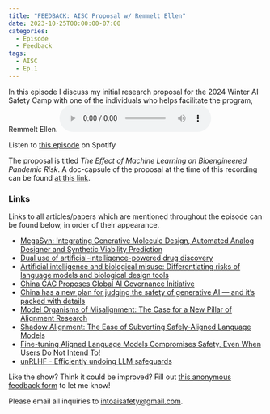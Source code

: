 ```yaml
---
title: "FEEDBACK: AISC Proposal w/ Remmelt Ellen"
date: 2023-10-25T00:00:00-07:00
categories:
  - Episode
  - Feedback
tags:
  - AISC
  - Ep.1
---
```


In this episode I discuss my initial research proposal for the 2024 Winter AI Safety Camp with one of the individuals who helps facilitate the program, Remmelt Ellen.
<audio controls>
<source src="https://into-ai-safety.github.io/assets/audio/into-ai-safety_ep.1.mp3" type="audio/mp3">
</audio>

Listen to <a href="https://podcasters.spotify.com/pod/show/into-ai-safety/episodes/Episode-1---AISC-Proposal-w-Remmelt-Ellen-e2b2ri3" target="_blank" rel="noreferrer noopener">this episode</a> on Spotify

The proposal is titled _The Effect of Machine Learning on Bioengineered Pandemic Risk_. A doc-capsule of the proposal at the time of this recording can be found <a href="https://docs.google.com/document/d/1bbFDNc_hzhzYqN6pn1jYvPhSRp2CyYez4UP0ly_mMRM/edit?usp=sharing" target="_blank" rel="noreferrer noopener">at this link</a>.

### Links
Links to all articles/papers which are mentioned throughout the episode can be found below, in order of their appearance.
- <a href="https://chemrxiv.org/engage/chemrxiv/article-details/61551803d1fc335b7cf8fd45" target="_blank" rel="noreferrer noopener">MegaSyn: Integrating Generative Molecule Design, Automated Analog Designer and Synthetic Viability Prediction</a>
- <a href="https://www.nature.com/articles/s42256-022-00465-9?fbclid=IwAR11_V1cd9SUxEvUfwrWMA7TUcroyYIY1nBDUL3KaS-8B4rG5MIqZCmjm0M" target="_blank" rel="noreferrer noopener">Dual use of artificial-intelligence-powered drug discovery</a>
- <a href="https://arxiv.org/abs/2306.13952" target="_blank" rel="noreferrer noopener">Artificial intelligence and biological misuse: Differentiating risks of language models and biological design tools</a>
- <a href="https://www.dataguidance.com/news/china-cac-proposes-global-ai-governance-initiative" target="_blank" rel="noreferrer noopener">China CAC Proposes Global AI Governance Initiative</a>
- <a href="https://www.technologyreview.com/2023/10/18/1081846/generative-ai-safety-censorship-china/" target="_blank" rel="noreferrer noopener">China has a new plan for judging the safety of generative AI — and it’s packed with details</a>
- <a href="https://www.alignmentforum.org/posts/ChDH335ckdvpxXaXX/model-organisms-of-misalignment-the-case-for-a-new-pillar-of-1" target="_blank" rel="noreferrer noopener">Model Organisms of Misalignment: The Case for a New Pillar of Alignment Research</a>
- <a href="https://arxiv.org/abs/2310.02949" target="_blank" rel="noreferrer noopener">Shadow Alignment: The Ease of Subverting Safely-Aligned Language Models</a>
- <a href="https://arxiv.org/abs/2310.03693" target="_blank" rel="noreferrer noopener">Fine-tuning Aligned Language Models Compromises Safety, Even When Users Do Not Intend To!</a>
- <a href="https://www.alignmentforum.org/posts/3eqHYxfWb5x4Qfz8C/unrlhf-efficiently-undoing-llm-safeguards" target="_blank" rel="noreferrer noopener">unRLHF - Efficiently undoing LLM safeguards</a>

<!-- end of the list -->

Like the show? Think it could be improved? Fill out <a href="https://docs.google.com/forms/d/e/1FAIpQLSdXqpGGb0uWgpQd8CUvKP6g2Ki8FrDsEBzFfQBrBoSZPlxjDQ/viewform?usp=sf_link" target="_blank" rel="noreferrer noopener">this anonymous feedback form</a> to let me know!

Please email all inquiries to <intoaisafety@gmail.com>.